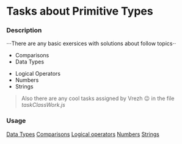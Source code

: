 # Tasks about Primitive Types   

### Description

⋅⋅⋅There are any basic exersices with solutions about follow topics⋅⋅

* Comparisons
* Data Types
+ Logical Operators
+ Numbers
+ Strings

> Also there are any cool tasks assigned by Vrezh :wink: in the file *taskClassWork.js*
 
### Usage
[Data Types](https://javascript.info/types)
[Comparisons](https://javascript.info/comparison)
[Logical operators](https://javascript.info/logical-operators)
[Numbers](https://javascript.info/number)
[Strings](https://javascript.info/string)